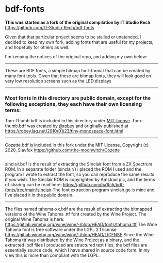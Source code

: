 # bdf-fonts

**This was started as a fork of the original compilation by IT Studio Rech**
https://github.com/IT-Studio-Rech/bdf-fonts

Given that that particular project seems to be stalled or unatended, I decided to keep my own fork, adding fonts that are useful for my projects, and hopefully for others as well.

I'm keeping the notices of the original repo, and adding my own below:

---

These are BDF fonts, a simple bitmap font-format that can be created
by many font tools. Given that these are bitmap fonts, they will look good on
very low resolution screens such as the LED displays.

---
### Most fonts in this directory are public domain, except for the following exceptions, they each have their own licensing terms:

Tom-Thumb.bdf is included in this directory under [MIT license](http://vt100.tarunz.org/LICENSE). Tom-thumb.bdf was created by [@robey](http://twitter.com/robey) and originally published at https://robey.lag.net/2010/01/23/tiny-monospace-font.html

---

Cozette.bdf is included in this fork under the MIT License, Copyright (c) 2020, Slavfox
https://github.com/the-moonwitch/Cozette

---

sinclair.bdf is the result of extracting the Sinclair font from a ZX Spectrum ROM. In a separate folder (sinclair/) I placed the ROM I used and the program I wrote to extract the font, so you can reproduce the same results if you wish.
The Sinclair ROM is copyrighted by Amstrad plc, and the terms of sharing can be read here:
https://github.com/ha1tch/bdf-fonts/tree/main/sinclair
The font extraction program sinclair.go is mine and I've placed it in the public domain.

---

The files named tahoma-xx.bdf are the result of extracting the bitmapped versions of the Wine Tahoma .ttf font created by the Wine Project. The original Wine Tahoma is here:
https://gitlab.winehq.org/wine/wine/-/blob/HEAD/fonts/tahoma.ttf
The Wine Tahoma font is free software under the LGPL 2.1 license
https://gitlab.winehq.org/wine/wine/-/blob/HEAD/LICENSE
Since the Wine Tahoma ttf was distributed by the Wine Project as a binary, and the extracted .bdf files I produced are structured text files, the bdf files are essentially source code, which I have shared in source code form. In my view this is more than compliant with the LGPL.






